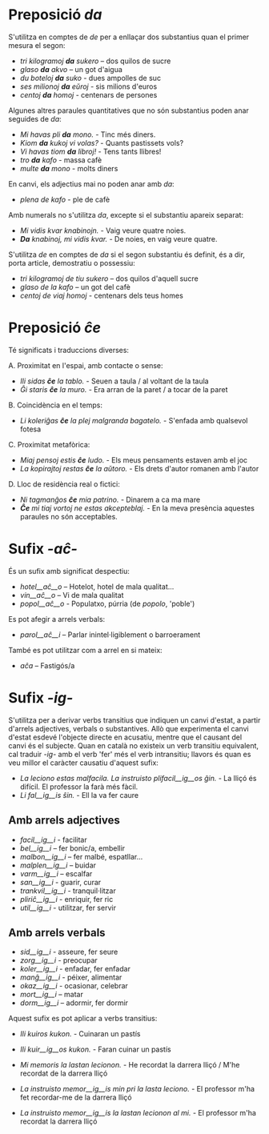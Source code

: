 # Preposició *da*

S'utilitza en comptes de *de* per a enllaçar dos substantius quan el primer mesura el segon:

- *tri kilogramoj __da__ sukero* – dos quilos de sucre
- *glaso __da__ akvo* – un got d'aigua
- *du boteloj __da__ suko* - dues ampolles de suc
- *ses milionoj __da__ eŭroj* - sis milions d'euros
- *centoj __da__ homoj* - centenars de persones

Algunes altres paraules quantitatives que no són substantius poden anar seguides de *da*:

- *Mi havas pli __da__ mono.* - Tinc més diners.
- *Kiom __da__ kukoj vi volas?* - Quants pastissets vols?
- *Vi havas tiom __da__ libroj!* - Tens tants llibres!
- *tro __da__ kafo* - massa cafè
- *multe __da__ mono* - molts diners

En canvi, els adjectius mai no poden anar amb *da*:

- *plena de kafo* - ple de cafè

Amb numerals no s'utilitza *da*, excepte si el substantiu apareix separat:

- *Mi vidis kvar knabinojn.* - Vaig veure quatre noies.
- *__Da__ knabinoj, mi vidis kvar.* - De noies, en vaig veure quatre.

S'utilitza *de* en comptes de *da* si el segon substantiu és definit, és a dir, porta article, demostratiu o possessiu:

- *tri kilogramoj de tiu sukero* – dos quilos d'aquell sucre
- *glaso de la kafo* – un got del cafè
- *centoj de viaj homoj* - centenars dels teus homes

# Preposició *ĉe*

Té significats i traduccions diverses:

A. Proximitat en l'espai, amb contacte o sense:

- *Ili sidas __ĉe__ la tablo.* - Seuen a taula / al voltant de la taula
- *Ĝi staris __ĉe__ la muro.* - Era arran de la paret / a tocar de la paret

B. Coincidència en el temps:

- *Li koleriĝas __ĉe__ la plej malgranda bagatelo.* - S'enfada amb qualsevol fotesa

C. Proximitat metafòrica:

- *Miaj pensoj estis __ĉe__ ludo.* - Els meus pensaments estaven amb el joc
- *La kopirajtoj restas __ĉe__ la aŭtoro.* - Els drets d'autor romanen amb l'autor

D. Lloc de residència real o fictici:

- *Ni tagmanĝos __ĉe__ mia patrino.* - Dinarem a ca ma mare
- *__Ĉe__ mi tiaj vortoj ne estas akcepteblaj.* - En la meva presència aquestes paraules no són acceptables.

# Sufix *-aĉ-*

És un sufix amb significat despectiu:

- *hotel__aĉ__o* – Hotelot, hotel de mala qualitat...
- *vin__aĉ__o* – Vi de mala qualitat
- *popol__aĉ__o* - Populatxo, púrria (de *popolo*, 'poble')

Es pot afegir a arrels verbals:
- *parol__aĉ__i* – Parlar inintel·ligiblement o barroerament

També es pot utilitzar com a arrel en si mateix:
- *aĉa* – Fastigós/a

# Sufix *-ig-*

S'utilitza per a derivar verbs transitius que indiquen un canvi d'estat, a partir d'arrels adjectives, verbals o substantives. Allò que experimenta el canvi d'estat esdevé l'objecte directe en acusatiu, mentre que el causant del canvi és el subjecte.
Quan en català no existeix un verb transitiu equivalent, cal traduir *-ig-* amb el verb 'fer' més el verb intransitiu; llavors és quan es veu millor el caràcter causatiu d'aquest sufix:

- *La leciono estas malfacila. La instruisto plifacil__ig__os ĝin.* - La lliçó és difícil. El professor la farà més fàcil.
- *Li fal__ig__is ŝin.* - Ell la va fer caure

## Amb arrels adjectives
- *facil__ig__i* - facilitar
- *bel__ig__i* – fer bonic/a, embellir
- *malbon__ig__i* – fer malbé, espatllar...
- *malplen__ig__i* – buidar
- *varm__ig__i* – escalfar
- *san__ig__i* - guarir, curar
- *trankvil__ig__i* - tranquil·litzar
- *pliriĉ__ig__i* - enriquir, fer ric
- *util__ig__i* - utilitzar, fer servir

## Amb arrels verbals

- *sid__ig__i* - asseure, fer seure
- *zorg__ig__i* - preocupar
- *koler__ig__i* - enfadar, fer enfadar
- *manĝ__ig__i* - péixer, alimentar
- *okaz__ig__i* - ocasionar, celebrar
- *mort__ig__i* – matar
- *dorm__ig__i* – adormir, fer dormir

Aquest sufix es pot aplicar a verbs transitius:

- *Ili kuiros kukon.* - Cuinaran un pastís
- *Ili kuir__ig__os kukon.* - Faran cuinar un pastís

- *Mi memoris la lastan lecionon.* - He recordat la darrera lliçó / M'he recordat de la darrera lliçó
- *La instruisto memor__ig__is min pri la lasta leciono.* - El professor m'ha fet recordar-me de la darrera lliçó
- *La instruisto memor__ig__is la lastan lecionon al mi.* - El professor m'ha recordat la darrera lliçó
